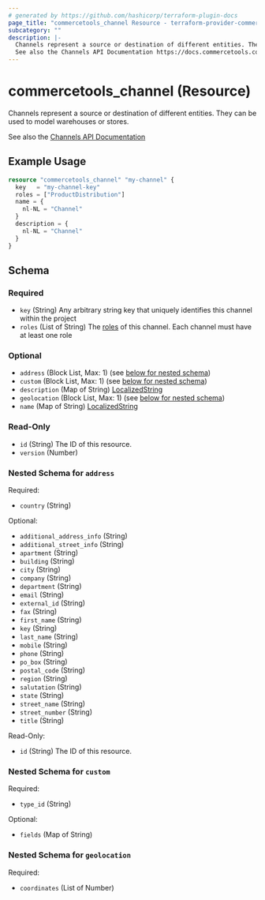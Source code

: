 ```yaml
---
# generated by https://github.com/hashicorp/terraform-plugin-docs
page_title: "commercetools_channel Resource - terraform-provider-commercetools"
subcategory: ""
description: |-
  Channels represent a source or destination of different entities. They can be used to model warehouses or stores.
  See also the Channels API Documentation https://docs.commercetools.com/api/projects/channels
---
```


# commercetools_channel (Resource)

Channels represent a source or destination of different entities. They can be used to model warehouses or stores.

See also the [Channels API Documentation](https://docs.commercetools.com/api/projects/channels)

## Example Usage

```terraform
resource "commercetools_channel" "my-channel" {
  key   = "my-channel-key"
  roles = ["ProductDistribution"]
  name = {
    nl-NL = "Channel"
  }
  description = {
    nl-NL = "Channel"
  }
}
```

<!-- schema generated by tfplugindocs -->
## Schema

### Required

- `key` (String) Any arbitrary string key that uniquely identifies this channel within the project
- `roles` (List of String) The [roles](https://docs.commercetools.com/api/projects/channels#channelroleenum) of this channel. Each channel must have at least one role

### Optional

- `address` (Block List, Max: 1) (see [below for nested schema](#nestedblock--address))
- `custom` (Block List, Max: 1) (see [below for nested schema](#nestedblock--custom))
- `description` (Map of String) [LocalizedString](https://docs.commercetools.com/api/types#localizedstring)
- `geolocation` (Block List, Max: 1) (see [below for nested schema](#nestedblock--geolocation))
- `name` (Map of String) [LocalizedString](https://docs.commercetools.com/api/types#localizedstring)

### Read-Only

- `id` (String) The ID of this resource.
- `version` (Number)

<a id="nestedblock--address"></a>
### Nested Schema for `address`

Required:

- `country` (String)

Optional:

- `additional_address_info` (String)
- `additional_street_info` (String)
- `apartment` (String)
- `building` (String)
- `city` (String)
- `company` (String)
- `department` (String)
- `email` (String)
- `external_id` (String)
- `fax` (String)
- `first_name` (String)
- `key` (String)
- `last_name` (String)
- `mobile` (String)
- `phone` (String)
- `po_box` (String)
- `postal_code` (String)
- `region` (String)
- `salutation` (String)
- `state` (String)
- `street_name` (String)
- `street_number` (String)
- `title` (String)

Read-Only:

- `id` (String) The ID of this resource.


<a id="nestedblock--custom"></a>
### Nested Schema for `custom`

Required:

- `type_id` (String)

Optional:

- `fields` (Map of String)


<a id="nestedblock--geolocation"></a>
### Nested Schema for `geolocation`

Required:

- `coordinates` (List of Number)


